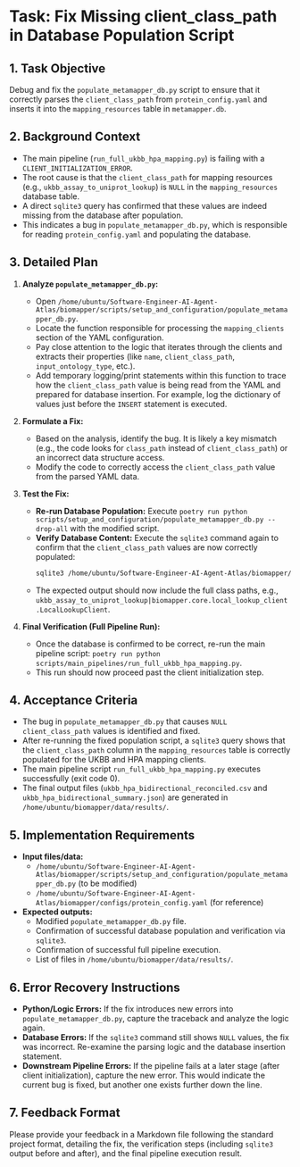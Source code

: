 # Task: Fix Missing client_class_path in Database Population Script

## 1. Task Objective
Debug and fix the `populate_metamapper_db.py` script to ensure that it correctly parses the `client_class_path` from `protein_config.yaml` and inserts it into the `mapping_resources` table in `metamapper.db`.

## 2. Background Context
- The main pipeline (`run_full_ukbb_hpa_mapping.py`) is failing with a `CLIENT_INITIALIZATION_ERROR`.
- The root cause is that the `client_class_path` for mapping resources (e.g., `ukbb_assay_to_uniprot_lookup`) is `NULL` in the `mapping_resources` database table.
- A direct `sqlite3` query has confirmed that these values are indeed missing from the database after population.
- This indicates a bug in `populate_metamapper_db.py`, which is responsible for reading `protein_config.yaml` and populating the database.

## 3. Detailed Plan

1.  **Analyze `populate_metamapper_db.py`:**
    *   Open `/home/ubuntu/Software-Engineer-AI-Agent-Atlas/biomapper/scripts/setup_and_configuration/populate_metamapper_db.py`.
    *   Locate the function responsible for processing the `mapping_clients` section of the YAML configuration.
    *   Pay close attention to the logic that iterates through the clients and extracts their properties (like `name`, `client_class_path`, `input_ontology_type`, etc.).
    *   Add temporary logging/print statements within this function to trace how the `client_class_path` value is being read from the YAML and prepared for database insertion. For example, log the dictionary of values just before the `INSERT` statement is executed.

2.  **Formulate a Fix:**
    *   Based on the analysis, identify the bug. It is likely a key mismatch (e.g., the code looks for `class_path` instead of `client_class_path`) or an incorrect data structure access.
    *   Modify the code to correctly access the `client_class_path` value from the parsed YAML data.

3.  **Test the Fix:**
    *   **Re-run Database Population:** Execute `poetry run python scripts/setup_and_configuration/populate_metamapper_db.py --drop-all` with the modified script.
    *   **Verify Database Content:** Execute the `sqlite3` command again to confirm that the `client_class_path` values are now correctly populated:
        ```bash
        sqlite3 /home/ubuntu/Software-Engineer-AI-Agent-Atlas/biomapper/data/metamapper.db "SELECT name, client_class_path FROM mapping_resources WHERE name LIKE '%ukbb%' OR name LIKE '%hpa%';"
        ```
    *   The expected output should now include the full class paths, e.g., `ukbb_assay_to_uniprot_lookup|biomapper.core.local_lookup_client.LocalLookupClient`.

4.  **Final Verification (Full Pipeline Run):**
    *   Once the database is confirmed to be correct, re-run the main pipeline script: `poetry run python scripts/main_pipelines/run_full_ukbb_hpa_mapping.py`.
    *   This run should now proceed past the client initialization step.

## 4. Acceptance Criteria

*   The bug in `populate_metamapper_db.py` that causes `NULL` `client_class_path` values is identified and fixed.
*   After re-running the fixed population script, a `sqlite3` query shows that the `client_class_path` column in the `mapping_resources` table is correctly populated for the UKBB and HPA mapping clients.
*   The main pipeline script `run_full_ukbb_hpa_mapping.py` executes successfully (exit code 0).
*   The final output files (`ukbb_hpa_bidirectional_reconciled.csv` and `ukbb_hpa_bidirectional_summary.json`) are generated in `/home/ubuntu/biomapper/data/results/`.

## 5. Implementation Requirements

*   **Input files/data:**
    *   `/home/ubuntu/Software-Engineer-AI-Agent-Atlas/biomapper/scripts/setup_and_configuration/populate_metamapper_db.py` (to be modified)
    *   `/home/ubuntu/Software-Engineer-AI-Agent-Atlas/biomapper/configs/protein_config.yaml` (for reference)
*   **Expected outputs:**
    *   Modified `populate_metamapper_db.py` file.
    *   Confirmation of successful database population and verification via `sqlite3`.
    *   Confirmation of successful full pipeline execution.
    *   List of files in `/home/ubuntu/biomapper/data/results/`.

## 6. Error Recovery Instructions

*   **Python/Logic Errors:** If the fix introduces new errors into `populate_metamapper_db.py`, capture the traceback and analyze the logic again.
*   **Database Errors:** If the `sqlite3` command still shows `NULL` values, the fix was incorrect. Re-examine the parsing logic and the database insertion statement.
*   **Downstream Pipeline Errors:** If the pipeline fails at a later stage (after client initialization), capture the new error. This would indicate the current bug is fixed, but another one exists further down the line.

## 7. Feedback Format

Please provide your feedback in a Markdown file following the standard project format, detailing the fix, the verification steps (including `sqlite3` output before and after), and the final pipeline execution result.
